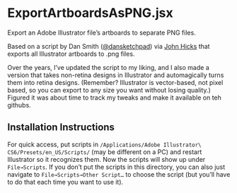 ExportArtboardsAsPNG.jsx
========================

Export an Adobe Illustrator file’s artboards to separate PNG files.

Based on a script by Dan Smith ([@dansketchpad](http://twitter.com/dansketchpad)) via [John Hicks](http://hicksdesign.co.uk/journal/illustrator-export-artboards-as-png32) that exports all Illustrator artboards to .png files.

Over the years, I’ve updated the script to my liking, and I also made a version that takes non-retina designs in Illustrator and automagically turns them into retina designs. (Remember? Illustrator is vector-based, not pixel based, so you can export to any size you want without losing quality.) Figured it was about time to track my tweaks and make it available on teh githubs.

## Installation Instructions

For quick access, put scripts in `/Applications/Adobe Illustrator\ CS6/Presets/en_US/Scripts/` (may be different on a PC) and restart Illustrator so it recognizes them. Now the scripts will show up under `File→Scripts`. If you don’t put the scripts in this directory, you can also just navigate to `File→Scripts→Other Script…` to choose the script (but you’ll have to do that each time you want to use it).

